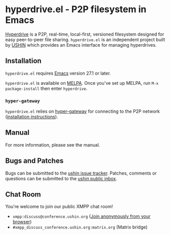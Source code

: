 # hyperdrive.el - P2P filesystem in Emacs

[Hyperdrive](https://docs.holepunch.to/building-blocks/hyperdrive) is a P2P, real-time, local-first, versioned
filesystem designed for easy peer-to-peer file sharing.
`hyperdrive.el` is an independent project built by [USHIN](https://ushin.org) which
provides an Emacs interface for managing hyperdrives.


## Installation

`hyperdrive.el` requires [Emacs](https://www.gnu.org/software/emacs/) version 27.1 or later.

`hyperdrive.el` is available on
[MELPA](https://melpa.org/#/getting-started). Once you've set up
MELPA, run `M-x package-install` then enter `hyperdrive`.


### `hyper-gateway`

`hyperdrive.el` relies on [hyper-gateway](https://github.com/RangerMauve/hyper-gateway/) for connecting to the P2P network ([installation instructions](https://github.com/RangerMauve/hyper-gateway#how-do-i-install-hyper-gateway)).


## Manual

For more information, please see the manual.


## Bugs and Patches

Bugs can be submitted to the [ushin issue tracker](https://todo.sr.ht/~ushin/ushin). Patches, comments or
questions can be submitted to the [ushin public inbox](https://lists.sr.ht/~ushin/ushin).


## Chat Room

You're welcome to join our public XMPP chat
room!

- `xmpp:discuss@conference.ushin.org` ([Join anonymously from your browser](https://anonymous.cheogram.com/discuss@conference.ushin.org))
- `#xmpp_discuss_conference.ushin.org:matrix.org` (Matrix bridge)
